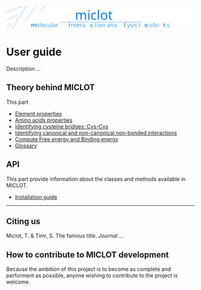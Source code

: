 <img src="../__banner.svg" alt="banner" class="center">

# User guide

Description ...

## Theory behind MICLOT
This part

- [Element properties](__element_properties.md)
- [Amino acids properties](__amino_acids_properties.md)
- [Identifying cysteine bridges: Cys-Cys](__Cys_Cys_bridges.md)
- [Identifying canonical and non-canonical non-bonded interactions](__nonbonded_interactions.md)
- [Compute Free energy and Binding energy](__free_energy.md)
- [Glossary](__glossary.md)

## API
This part provide information about the classes and methods available in MICLOT.

- [Installation guide](__installation.md)

* * *
## Citing us
Miclot, T. & Timr, S. The famous title. *Journal* ... 


## How to contribute to MICLOT development
Because the ambition of this project is to become as complete and performent as possible, anyone wishing to contribute to the project is welcome.
